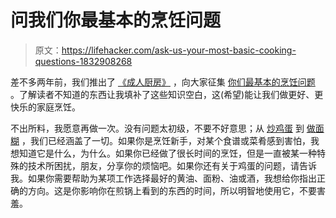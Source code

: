 # 问我们你最基本的烹饪问题

> 原文：<https://lifehacker.com/ask-us-your-most-basic-cooking-questions-1832908268>

差不多两年前，我们推出了 [《成人厨房》](https://lifehacker.com/c/the-grown-up-kitchen) ，向大家征集 [你们最基本的烹饪问题](https://skillet.lifehacker.com/the-grown-up-kitchen-what-basic-kitchen-skills-would-y-1794539838#_ga=2.41977381.182320907.1551038447-1157707288.1539189461) 。了解读者不知道的东西让我填补了这些知识空白，这(希望)能让我们做更好、更快乐的家庭烹饪。



不出所料，我愿意再做一次。没有问题太初级，不要不好意思；从 [炒鸡蛋](https://skillet.lifehacker.com/how-to-make-perfect-scrambled-eggs-no-matter-how-you-l-1819089160#_ga=2.263383180.182320907.1551038447-1157707288.1539189461) 到 [做面糊](https://skillet.lifehacker.com/the-grown-up-kitchen-how-to-make-a-damn-roux-1795071921) ，我们已经涵盖了一切。如果你是烹饪新手，对某个食谱或菜肴感到害怕，我想知道它是什么，为什么。如果你已经做了很长时间的烹饪，但是一直被某一种特殊的技术所困扰，朋友，分享你的烦恼吧。如果你还有关于鸡蛋的问题，请告诉我。如果你需要帮助为某项工作选择最好的黄油、面粉、油或酒，我想给你指出正确的方向。这是你影响你在煎锅上看到的东西的时间，所以明智地使用它，不要害羞。